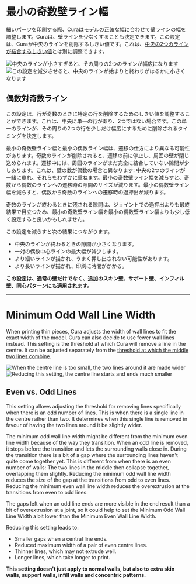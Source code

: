 最小の奇数壁ライン幅
====
細いパーツを印刷する際、Curaはモデルの正確な幅に合わせて壁ラインの幅を調整します。Curaは、壁ラインを少なくすることも決定できます。この設定は、Curaが中央のラインを削除するしきい値です。これは、[中央の2つのラインが結合するしきい値](min_even_wall_line_width.md)とは別に調整できます。

![中央のラインが小さすぎると、その周りの2つのラインが幅広になります](../images/min_wall_line_width_0_34.png)
![この設定を減少させると、中央のラインが始まりと終わりがはるかに小さくなります](../images/min_wall_line_width_odd_0_1.png)

偶数対奇数ライン
----
この設定は、行が奇数のときに特定の行を削除するためのしきい値を調整することができます。これは、中央に単一の行があり、2つではない場合です。この単一のラインが、その周りの2つの行を少しだけ幅広にするために削除されるタイミングを決定します。

最小の奇数壁ライン幅と最小の偶数ライン幅は、遷移の仕方により異なる可能性があります。奇数のラインが削除されると、遷移の前に停止し、周囲の壁が閉じ込められます。遷移中には、周囲のラインがまだ完全に結合していない隙間が少しあります。これは、壁の数が偶数の場合と異なります: 中央の2つのラインが一緒に崩れ、それらをわずかに重ねます。最小の奇数壁ライン幅を減らすと、奇数から偶数のラインへの遷移時の隙間のサイズが減ります。最小の偶数壁ライン幅を減らすと、偶数から奇数のラインへの遷移時の過押出が減ります。

奇数のラインが終わるときに残される隙間は、ジョイントでの過押出よりも最終結果で目立つため、最小の奇数壁ライン幅を最小の偶数壁ライン幅よりも少し低く設定すると良いかもしれません。

この設定を減らすと次の結果につながります。
* 中央のラインが終わるときの隙間が小さくなります。
* 一対の偶数中心ラインの最大幅が減少します。
* より細いラインが描かれ、うまく押し出されない可能性があります。
* より長いラインが描かれ、印刷に時間がかかる。

**この設定は、通常の壁だけでなく、追加のスキン壁、サポート壁、インフィル壁、同心パターンにも適用されます。**

---

Minimum Odd Wall Line Width
====
When printing thin pieces, Cura adjusts the width of wall lines to fit the exact width of the model. Cura can also decide to use fewer wall lines instead. This setting is the threshold at which Cura will remove a line in the centre. It can be adjusted separately from the [threshold at which the middle two lines combine](min_even_wall_line_width.md).

![When the centre line is too small, the two lines around it are made wider](../images/min_wall_line_width_0_34.png)
![Reducing this setting, the centre line starts and ends much smaller](../images/min_wall_line_width_odd_0_1.png)

Even vs. Odd Lines
----
This setting allows adjusting the threshold for removing lines specifically when there is an odd number of lines. This is when there is a single line in the centre rather than two. It determines when this single line is removed in favour of having the two lines around it be slightly wider.

The minimum odd wall line width might be different from the minimum even line width because of the way they transition. When an odd line is removed, it stops before the transition and lets the surrounding walls close in. During the transition there is a bit of a gap where the surrounding lines haven't quite come together yet. This is different from when there is an even number of walls: The two lines in the middle then collapse together, overlapping them slightly. Reducing the minimum odd wall line width reduces the size of the gap at the transitions from odd to even lines. Reducing the minimum even wall line width reduces the overextrusion at the transitions from even to odd lines.

The gaps left when an odd line ends are more visible in the end result than a bit of overextrusion at a joint, so it could help to set the Minimum Odd Wall Line Width a bit lower than the Minimum Even Wall Line Width.

Reducing this setting leads to:
* Smaller gaps when a central line ends.
* Reduced maximum width of a pair of even centre lines.
* Thinner lines, which may not extrude well.
* Longer lines, which take longer to print.

**This setting doesn't just apply to normal walls, but also to extra skin walls, support walls, infill walls and concentric patterns.**